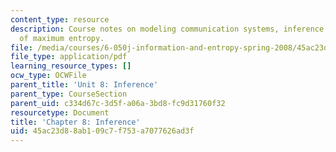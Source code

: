 ```yaml
---
content_type: resource
description: Course notes on modeling communication systems, inference, and the principle
  of maximum entropy.
file: /media/courses/6-050j-information-and-entropy-spring-2008/45ac23d88ab109c7f753a7077626ad3f_MIT6_050JS08_chapter8.pdf
file_type: application/pdf
learning_resource_types: []
ocw_type: OCWFile
parent_title: 'Unit 8: Inference'
parent_type: CourseSection
parent_uid: c334d67c-3d5f-a06a-3bd8-fc9d31760f32
resourcetype: Document
title: 'Chapter 8: Inference'
uid: 45ac23d8-8ab1-09c7-f753-a7077626ad3f
---
```

